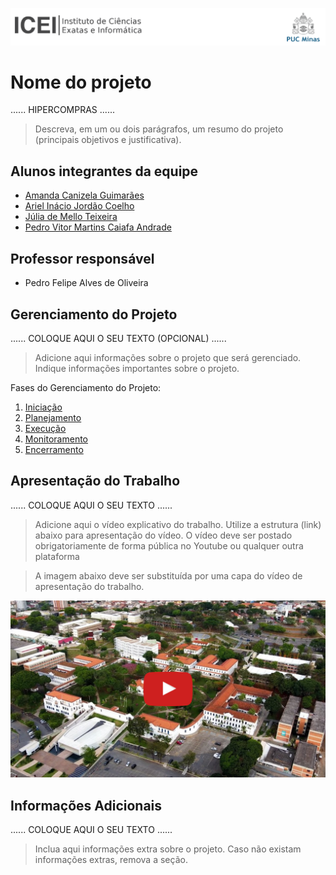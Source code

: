 ![ICEI](images/icei-pucminas.png)

# Nome do projeto 

...... HIPERCOMPRAS ......

> Descreva, em um ou dois parágrafos, um resumo do projeto (principais objetivos e justificativa).

## Alunos integrantes da equipe

* [Amanda Canizela Guimarães](https://github.com/amandacanizela)
* [Ariel Inácio Jordão Coelho](https://github.com/Ariel-Inacio)
* [Júlia de Mello Teixeira](https://github.com/jujupoipo)
* [Pedro Vitor Martins Caiafa Andrade](https://github.com/Pedro0826)

## Professor responsável

* Pedro Felipe Alves de Oliveira

## Gerenciamento do Projeto

......  COLOQUE AQUI O SEU TEXTO (OPCIONAL) ......

> Adicione aqui informações sobre o projeto que será gerenciado. 
> Indique informações importantes sobre o projeto.

Fases do Gerenciamento do Projeto:
1. [Iniciação](docs/01-iniciacao)
2. [Planejamento](docs/02-planejamento)
3. [Execução](docs/03-execucao)
4. [Monitoramento](docs/04-monitoramento)
5. [Encerramento](docs/05-encerramento)

## Apresentação do Trabalho

......  COLOQUE AQUI O SEU TEXTO ......

> Adicione aqui o vídeo explicativo do trabalho.
> Utilize a estrutura (link) abaixo para apresentação do vídeo.
> O vídeo deve ser postado obrigatoriamente de forma pública no Youtube ou qualquer outra plataforma 

> A imagem abaixo deve ser substituída por uma capa do vídeo de apresentação do trabalho.

[![Imagem do Trabalho](images/pucminas-video-youtube.jpg)](https://www.youtube.com/watch?v=unq_cZ6NOwk)

## Informações Adicionais

......  COLOQUE AQUI O SEU TEXTO ......

> Inclua aqui informações extra sobre o projeto.
> Caso não existam informações extras, remova a seção.
